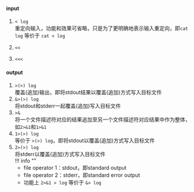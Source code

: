 #### input
1. `< log`  
重定向输入，功能和效果可省略，只是为了更明确地表示输入重定向，即`cat log` 等价于 `cat < log`

2. `<<`  
3. `<<<`

#### output
1. `>(>) log`  
    覆盖(追加)输出，即将stdout结果以覆盖(追加)方式写入目标文件  
2. `&>(>) log`  
    将stdout和stderr一起覆盖(追加)写入目标文件
3. `>&`  
    将一个文件描述符对应的结果追加至另一个文件描述符对应结果中作为整体，如`2>&1`和`1>&1`
4. `1>(>) log`  
    等价于 `>(>) log`，即将stdout以覆盖(追加)方式写入目标文件  
5. `2>(>) log`  
    将stderr以覆盖(追加)方式写入目标文件  
!!! info ""
    - file operator 1：stdout，即standard output
    - file operator 2：stderr，即standard error output
    - 功能上 `2>&1 > log` 等价于 `&> log`
